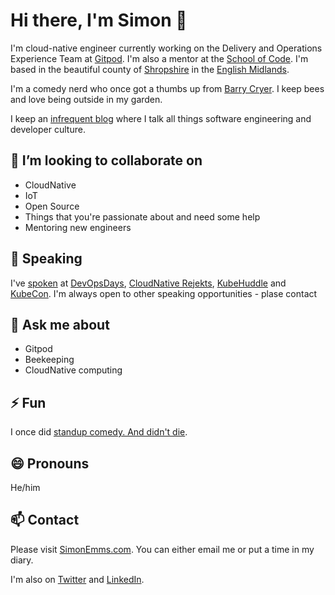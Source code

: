 # Hi there, I'm Simon 👋

I'm cloud-native engineer currently working on the Delivery and Operations Experience Team at [Gitpod](https://www.gitpod.io). I'm also a mentor at the [School of Code](https://www.schoolofcode.co.uk). I'm based in the beautiful county of [Shropshire](https://en.wikipedia.org/wiki/Shropshire) in the [English Midlands](https://en.wikipedia.org/wiki/Midlands).

I'm a comedy nerd who once got a thumbs up from [Barry Cryer](https://en.wikipedia.org/wiki/Barry_Cryer). I keep bees and love being outside in my garden.

I keep an [infrequent blog](https://www.simonemms.com/blog) where I talk all things software engineering and developer culture.

## 👯 I’m looking to collaborate on

- CloudNative
- IoT
- Open Source
- Things that you're passionate about and need some help
- Mentoring new engineers

## 🎤 Speaking

I've [spoken](https://www.simonemms.com/speaking) at [DevOpsDays](https://devopsdays.org/), [CloudNative Rejekts](https://cloud-native.rejekts.io/), [KubeHuddle](https://kubehuddle.com) and [KubeCon](https://www.cncf.io/kubecon-cloudnativecon-events/). I'm always open to other speaking opportunities - plase contact

## 💬 Ask me about

- Gitpod
- Beekeeping
- CloudNative computing

## ⚡ Fun

I once did [standup comedy. And didn't die](https://www.youtube.com/watch?v=iy1EvJXH2ks&ab_channel=SimonEmms).

## 😄 Pronouns

He/him

## 📫 Contact

Please visit [SimonEmms.com](https://www.simonemms.com). You can either email me or put a time in my diary.

I'm also on [Twitter](https://twitter/theshroppiebeek) and [LinkedIn](https://www.linkedin.com/in/simonemms).

